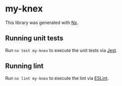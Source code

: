 # my-knex

This library was generated with [Nx](https://nx.dev).

## Running unit tests

Run `nx test my-knex` to execute the unit tests via [Jest](https://jestjs.io).

## Running lint

Run `nx lint my-knex` to execute the lint via [ESLint](https://eslint.org/).
